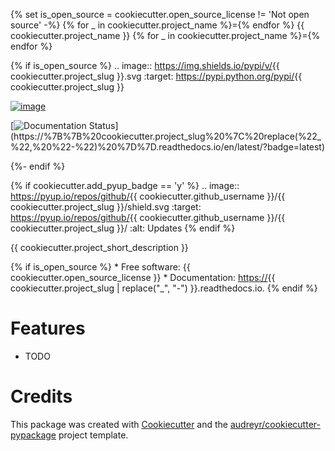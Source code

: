 {% set is_open_source = cookiecutter.open_source_license != 'Not
open source' -%} {% for _ in cookiecutter.project_name %}={% endfor
%} {{ cookiecutter.project_name }} {% for _ in
cookiecutter.project_name %}={% endfor %}

{% if is_open_source %} .. image:: <https://img.shields.io/pypi/v/>{{
cookiecutter.project_slug }}.svg :target:
<https://pypi.python.org/pypi/>{{ cookiecutter.project_slug }}

[![image](https://img.shields.io/travis/%7B%7B%20cookiecutter.github_username%20%7D%7D/%7B%7B%20cookiecutter.project_slug%20%7D%7D.svg)](https://travis-ci.com/%7B%7B%20cookiecutter.github_username%20%7D%7D/%7B%7B%20cookiecutter.project_slug%20%7D%7D)

[![Documentation Status](https://readthedocs.org/projects/%7B%7B%20cookiecutter.project_slug%20%7C%20replace(%22_%22,%20%22-%22)%20%7D%7D/badge/?version=latest)](https://%7B%7B%20cookiecutter.project_slug%20%7C%20replace(%22_%22,%20%22-%22)%20%7D%7D.readthedocs.io/en/latest/?badge=latest)

{%- endif %}

{% if cookiecutter.add_pyup_badge == 'y' %} .. image::
<https://pyup.io/repos/github/>{{ cookiecutter.github_username }}/{{
cookiecutter.project_slug }}/shield.svg :target:
<https://pyup.io/repos/github/>{{ cookiecutter.github_username }}/{{
cookiecutter.project_slug }}/ :alt: Updates {% endif %}

{{ cookiecutter.project_short_description }}

{% if is_open_source %} * Free software: {{
cookiecutter.open_source_license }} * Documentation: <https://>{{
cookiecutter.project_slug | replace("_", "-") }}.readthedocs.io.
{% endif %}

Features
========

-   TODO

Credits
=======

This package was created with
[Cookiecutter](https://github.com/audreyr/cookiecutter) and the
[audreyr/cookiecutter-pypackage](https://github.com/audreyr/cookiecutter-pypackage)
project template.
